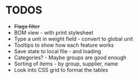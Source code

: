 # TODOS

* ~~Flags filter~~
* BOM view - with print stylesheet
* Type a unit in weight field - convert to global unit
* Tooltips to show how each feature works
* Save state to local file - and loading
* Categories? - Maybe groups are good enough
* Sorting of items - by group, supplier, name
* Look into CSS grid to format the tables


